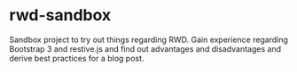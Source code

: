 # rwd-sandbox
Sandbox project to try out things regarding RWD. Gain experience regarding Bootstrap 3 and restive.js and find out advantages and disadvantages and derive best practices for a blog post.
